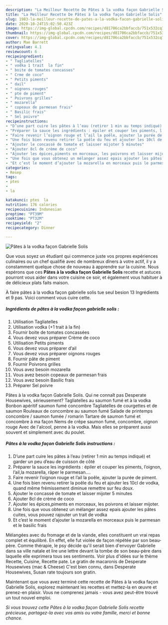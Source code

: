 ```yaml
---
description: "La Meilleur Recette De Pâtes à la vodka façon Gabrielle Solis"
title: "La Meilleur Recette De Pâtes à la vodka façon Gabrielle Solis"
slug: 1983-la-meilleur-recette-de-pates-a-la-vodka-facon-gabrielle-solis
date: 2020-10-24T15:02:50.423Z
image: https://img-global.cpcdn.com/recipes/d81706ca2bbfaccb/751x532cq70/pates-a-la-vodka-facon-gabrielle-solis-photo-principale-de-la-recette.jpg
thumbnail: https://img-global.cpcdn.com/recipes/d81706ca2bbfaccb/751x532cq70/pates-a-la-vodka-facon-gabrielle-solis-photo-principale-de-la-recette.jpg
cover: https://img-global.cpcdn.com/recipes/d81706ca2bbfaccb/751x532cq70/pates-a-la-vodka-facon-gabrielle-solis-photo-principale-de-la-recette.jpg
author: Mae Barrett
ratingvalue: 4.1
reviewcount: 6
recipeingredient:
- " Tagliatelles"
- " vodka 1 trait  la fin"
- " boite de tomates concasses"
- " Crme de coco"
- " Petits piments"
- " dail"
- " oignons rouges"
- " pte de piment"
- " Poivrons grilles"
- " mozarella"
- " copeaux de parmesan frais"
- " Basilic frais"
- " Sel poivre"
recipeinstructions:
- "D’une part cuire les pâtes à l’eau (retirer 1 min au temps indiqué) et garder un peu d’eau de cuisson de côté"
- "Préparer la sauce les ingrédients : épiler et couper les piments, l’oignon, l’ail,la mozarella, râper le parmesan...."
- "Faire revenir l’oignon rouge et l’ail la poêle, ajouter la purée de piment."
- "Une fois bien revenu retirer la poêle du feu et ajouter les 10cl de vodka, quand même frémissement diminue remettre sur feu doux."
- "Ajouter le concassé de tomate et laisser mijoter 5 minutes"
- "Ajouter 8cl de crème de coco"
- "Ajouter les épices,piments en morceaux, les poivrons et laisser mijoter."
- "Une fois que vous obtenez un mélanger assez epais ajouter les pâtes cuites, vous pouvez rajouter un trait de vodka"
- "Et c’est le moment d’ajouter la mozarella en morceaux puis le parmesan et le basilic frais"
categories:
- Resep
tags:
- ptes
- 
- la

katakunci: ptes  la 
nutrition: 176 calories
recipecuisine: Indonesian
preptime: "PT39M"
cooktime: "PT32M"
recipeyield: "2"
recipecategory: Dinner

---
```



![Pâtes à la vodka façon Gabrielle Solis](https://img-global.cpcdn.com/recipes/d81706ca2bbfaccb/751x532cq70/pates-a-la-vodka-facon-gabrielle-solis-photo-principale-de-la-recette.jpg)

Que vous soyez un étudiant qui commence juste vos propres expériences culinaires ou un chef qualifié avec de nombreux dîners à votre actif, il y a constamment quelque chose de nouveau à apprendre sur la cuisine. Nous espérons que ces <strong> Pâtes à la vodka façon Gabrielle Solis </strong> recette et astuces pourront vous aider dans votre cuisine ce soir, et également vous habituer à de délicieux plats faits maison.

<!--inarticleads1-->

À faire pâtes à la vodka façon gabrielle solis tue seul besion 13 Ingrédients et 9 pas. Voici comment vous cuire cette.

##### Ingrédients de pâtes à la vodka façon gabrielle solis :

1. Utilisation  Tagliatelles
1. Utilisation  vodka (+1 trait à la fin)
1. Fournir  boite de tomates concassées
1. Vous devez vous préparer  Crème de coco
1. Utilisation  Petits piments
1. Vous devez vous préparer  d’ail
1. Vous devez vous préparer  oignons rouges
1. Fournir  pâte de piment
1. Fournir  Poivrons grilles
1. Vous avez besoin  mozarella
1. Vous avez besoin  copeaux de parmesan frais
1. Vous avez besoin  Basilic frais
1. Préparer  Sel poivre


Pâtes à la vodka façon Gabrielle Solis. Qui ne connaît pas Desperate Housewives, sérieusement? Tagliatelles au saumon fumé et à la vodka Bonbon apéritif saumon fumé concombre Tagliatelles de courgettes et de saumon Rouleaux de concombre au saumon fumé Salade de printemps concombre / saumon fumée / romarin Tartare de saumon fumé et concombre à ma façon Nems de crêpe saumon fumé, concombre, oignon rouge Avec de l&#39;alcool, penne à la vodka. Mais elles se préparent aussi souvent et simplement avec du poulet. 

<!--inarticleads2-->

##### Pâtes à la vodka façon Gabrielle Solis instructions :

1. D’une part cuire les pâtes à l’eau (retirer 1 min au temps indiqué) et garder un peu d’eau de cuisson de côté
1. Préparer la sauce les ingrédients : épiler et couper les piments, l’oignon, l’ail,la mozarella, râper le parmesan....
1. Faire revenir l’oignon rouge et l’ail la poêle, ajouter la purée de piment.
1. Une fois bien revenu retirer la poêle du feu et ajouter les 10cl de vodka, quand même frémissement diminue remettre sur feu doux.
1. Ajouter le concassé de tomate et laisser mijoter 5 minutes
1. Ajouter 8cl de crème de coco
1. Ajouter les épices,piments en morceaux, les poivrons et laisser mijoter.
1. Une fois que vous obtenez un mélanger assez epais ajouter les pâtes cuites, vous pouvez rajouter un trait de vodka
1. Et c’est le moment d’ajouter la mozarella en morceaux puis le parmesan et le basilic frais


Mélangées avec du fromage et de la viande, elles constituent un vrai repas complet et équilibré. En effet, elle fut violée de façon répétée par son beau-père. Comme thérapie, le psy décide qu&#39;il serait bien d&#39;envoyer Gabrielle dans sa ville natale et lire une lettre devant la tombe de son beau-père dans laquelle elle exprimera tous ses sentiments. Voir plus d&#39;idées sur le thème Recette, Cuisine, Recette pate. Le gratin de macaronis de Desperate Housewives (mac &amp; Cheese) C&#39;est bien connu, dans Desperate Housewives, Susan rate toujours son gratin. 

<!--inarticleads1-->

<p>
Maintenant que vous avez terminé cette recette de Pâtes à la vodka façon Gabrielle Solis, explorez maintenant les recettes et mettez-la en œuvre et prenez-en plaisir. Vous ne comprenez jamais - vous avez peut-être trouvé un tout nouvel emploi.
</p>

<p>
<i>Si vous trouvez cette Pâtes à la vodka façon Gabrielle Solis recette précieuse, partagez-la avec vos amis ou votre famille, merci et bonne chance.</i>
</p>
